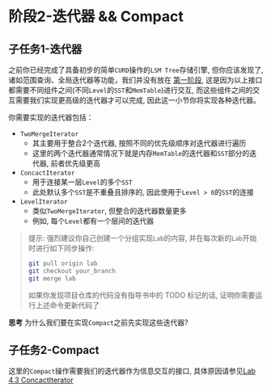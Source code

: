# 阶段2-迭代器 && Compact
## 子任务1-迭代器
之前你已经完成了具备初步的简单`CURD`操作的`LSM Tree`存储引擎, 但你应该发现了, 诸如范围查询、全局迭代器等功能，我们并没有放在 [第一阶段](./Engine-Base.md), 这是因为以上接口都需要不同组件之间(不同`Level`的`SST`和`MemTable`)进行交互, 而这些组件之间的交互需要我们实现更高级的迭代器才可以完成, 因此这一小节你将实现各种迭代器。

你需要实现的迭代器包括：
- `TwoMergeIterator`
  - 其主要用于整合2个迭代器, 按照不同的优先级顺序对迭代器进行遍历
  - 这里的两个迭代器通常情况下就是内存`MemTable`的迭代器和`SST`部分的迭代器, 前者优先级更高
- `ConcactIterator`
  - 用于连接某一层`Level`的多个`SST`
  - 此处默认多个`SST`是不重叠且排序的, 因此使用于`Level > 0`的`SST`的连接
- `LevelIterator`
  - 类似`TwoMergeIterator`, 但整合的迭代器数量更多
  - 例如, 每个`Level`都有一个层间的迭代器

> 提示: 强烈建议你自己创建一个分组实现`Lab`的内容, 并在每次新的`Lab`开始时进行如下同步操作:
> ```bash
> git pull origin lab
> git checkout your_branch
> git merge lab
> ```
> 如果你发现项目仓库的代码没有指导书中的 TODO 标记的话, 证明你需要运行上述命令更新代码了

**思考**
为什么我们要在实现`Compact`之前先实现这些迭代器?

## 子任务2-Compact
这里的`Compact`操作需要我们的迭代器作为信息交互的接口, 具体原因请参见[Lab 4.3 ConcactIterator
](./lab4.3-ConcactIterator.md)

